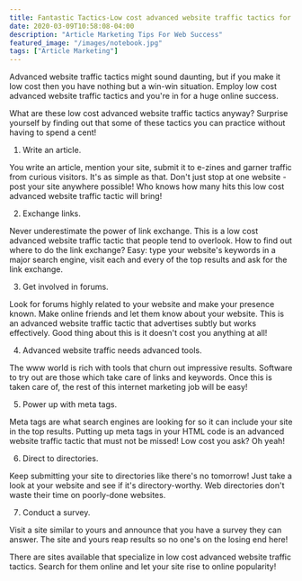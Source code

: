 ```yaml
---
title: Fantastic Tactics-Low cost advanced website traffic tactics for everyone
date: 2020-03-09T10:58:08-04:00
description: "Article Marketing Tips For Web Success"
featured_image: "/images/notebook.jpg"
tags: ["Article Marketing"]
---
```


Advanced website traffic tactics might sound daunting, but if you make it low cost then you have nothing but a win-win situation. Employ low cost advanced website traffic tactics and you're in for a huge online success.

What are these low cost advanced website traffic tactics anyway? Surprise yourself by finding out that some of these tactics you can practice without having to spend a cent!

1. Write an article.

You write an article, mention your site, submit it to e-zines and garner traffic from curious visitors. It's as simple as that. Don't just stop at one website - post your site anywhere possible! Who knows how many hits this low cost advanced website traffic tactic will bring!

2. Exchange links.

Never underestimate the power of link exchange. This is a low cost advanced website traffic tactic that people tend to overlook. How to find out where to do the link exchange? Easy: type your website's keywords in a major search engine, visit each and every of the top results and ask for the link exchange. 

3. Get involved in forums.

Look for forums highly related to your website and make your presence known. Make online friends and let them know about your website. This is an advanced website traffic tactic that advertises subtly but works effectively. Good thing about this is it doesn't cost you anything at all! 

4. Advanced website traffic needs advanced tools.

The www world is rich with tools that churn out impressive results. Software to try out are those which take care of links and keywords. Once this is taken care of, the rest of this internet marketing job will be easy!

5. Power up with meta tags.

Meta tags are what search engines are looking for so it can include your site in the top results. Putting up meta tags in your HTML code is an advanced website traffic tactic that must not be missed! Low cost you ask? Oh yeah!

6. Direct to directories.

Keep submitting your site to directories like there's no tomorrow! Just take a look at your website and see if it's directory-worthy. Web directories don't waste their time on poorly-done websites.

7. Conduct a survey.

Visit a site similar to yours and announce that you have a survey they can answer. The site and yours reap results so no one's on the losing end here!

There are sites available that specialize in low cost advanced website traffic tactics. Search for them online and let your site rise to online popularity!
